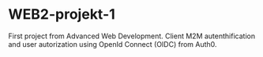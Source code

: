 # WEB2-projekt-1
First project from Advanced Web Development. Client M2M autenthification and user autorization using OpenId Connect (OIDC) from Auth0.
